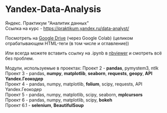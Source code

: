 # Yandex-Data-Analysis
Яндекс. Практикум "Аналитик данных"<br/>
Ссылка на курс - https://praktikum.yandex.ru/data-analyst/

Посмотреть на <a href="https://drive.google.com/open?id=1O5y9ZmjfUjRng5B1kIkVnBmRQ1u4tbIF">Google Drive</a> (через Google Colab) 
(целиком отрабатывающем HTML-теги (в том числе и оглавление))

Или всегда можете вставить ссылку на .ipynb в <a href="https://nbviewer.jupyter.org">nbviewer</a> и смотреть всё без проблем.

Модули, используемые в проектах:
Проект 2 - <b>pandas</b>, pymystem3</b>, ntlk</b><br/>
Проект 3 - pandas, <b>numpy</b>, <b>matplotlib</b>, <b>seaborn</b>, <b>requests</b>, <b>geopy</b>, <b>API Yandex.Геокодер</b><br/>
Проект 4 - pandas, numpy, matplotlib, <b>folium</b>, scipy, requests, API Yandex.Геокодер<br/>
Проект 5 - pandas, numpy, matplotlib, scipy, seaborn, <b>mplcursors</b><br/>
Проект 6 - pandas, numpy, matplotlib, scipy, <b>bokeh</b><br/>
Проект 6.1 - <b>selenium</b>, <b>BeautifulSoup</b><br/>
